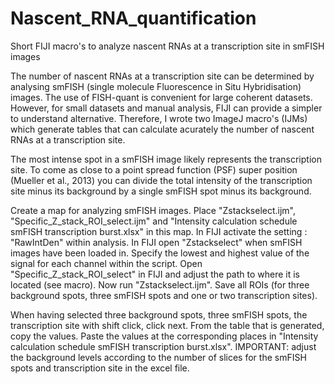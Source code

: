 # Nascent_RNA_quantification
Short FIJI macro's to analyze nascent RNAs at a transcription site in smFISH images

The number of nascent RNAs at a transcription site can be determined by analysing smFISH (single molecule Fluorescence in Situ Hybridisation) images. The use of FISH-quant is convenient for large coherent datasets. However, for small datasets and manual analysis, FIJI can provide a simpler to understand alternative. Therefore, I wrote two ImageJ macro's (IJMs) which generate tables that can calculate acurately the number of nascent RNAs at a transcription site.

The most intense spot in a smFISH image likely represents the transcription site. To come as close to a point spread function (PSF) super position (Mueller et al., 2013) you can divide the total intensity of the transcription site minus its background by a single smFISH spot minus its background.

Create a map for analyzing smFISH images. Place "Zstackselect.ijm", "Specific_Z_stack_ROI_select.ijm" and "Intensity calculation schedule smFISH transcription burst.xlsx" in this map. In FIJI activate the setting : "RawIntDen" within analysis. In FIJI open "Zstackselect" when smFISH images have been loaded in. Specify the lowest and highest value of the signal for each channel within the script. Open "Specific_Z_stack_ROI_select" in FIJI and adjust the path to where it is located (see macro). Now run "Zstackselect.ijm". Save all ROIs (for three background spots, three smFISH spots and one or two transcription sites).

When having selected three background spots, three smFISH spots, the transcription site with shift click, click next. From the table that is generated, copy the values. Paste the values at the corresponding places in "Intensity calculation schedule smFISH transcription burst.xlsx". IMPORTANT: adjust the background levels according to the number of slices for the smFISH spots and transcription site in the excel file.
